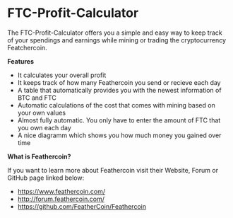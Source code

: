 # FTC-Profit-Calculator

The FTC-Profit-Calculator offers you a simple and easy way to keep track of your spendings and earnings while mining or trading the cryptocurrency Featchercoin.

**Features**

- It calculates your overall profit
- It keeps track of how many Feathercoin you send or recieve each day
- A table that automatically provides you with the newest information of BTC and FTC
- Automatic calculations of the cost that comes with mining based on your own values
- Almost fully automatic. You only have to enter the amount of FTC that you own each day
- A nice diagramm which shows you how much money you gained over time

**What is Feathercoin?**

If you want to learn more about Feathercoin visit their Website, Forum or GitHub page linked below:
- https://www.feathercoin.com/
- http://forum.feathercoin.com/
- https://github.com/FeatherCoin/Feathercoin
